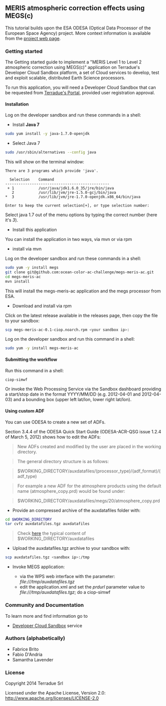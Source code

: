 ## MERIS atmospheric correction effects using MEGS(c)

This tutorial builds upon the ESA ODESA (Optical Data Processor of the European Space Agency) project. More context information is available from the [project web page](http://earth.eo.esa.int/odesa/).

### Getting started

The Getting started guide to implement a "MERIS Level 1 to Level 2 atmospheric correction using MEGS(c)" application on Terradue's Developer Cloud Sandbox platform, a set of Cloud services to develop, test and exploit scalable, distributed Earth Science processors.

To run this application, you will need a Developer Cloud Sandbox that can be requested from [Terradue's Portal](http://www.terradue.com/partners), provided user registration approval. 

#### Installation

Log on the developer sandbox and run these commands in a shell:

* Install **Java 7**

```bash
sudo yum install -y java-1.7.0-openjdk
```

* Select Java 7

```bash
sudo /usr/sbin/alternatives --config java
```
This will show on the terminal window:

```
There are 3 programs which provide 'java'.

  Selection    Command
-----------------------------------------------
 + 1           /usr/java/jdk1.6.0_35/jre/bin/java
   2           /usr/lib/jvm/jre-1.5.0-gcj/bin/java
*  3           /usr/lib/jvm/jre-1.7.0-openjdk.x86_64/bin/java

Enter to keep the current selection[+], or type selection number:
```

Select java 1.7 out of the menu options by typing the correct number (here it's *3*).

* Install this application

You can install the application in two ways, via mvn or via rpm

 * install via mvn

Log on the developer sandbox and run these commands in a shell:

```bash
sudo yum -y install megs
git clone git@github.com:ocean-color-ac-challenge/megs-meris-ac.git
cd megs-meris-ac
mvn install
```

This will install the megs-meris-ac application and the megs processor from ESA.

 * Download and install via rpm

Click on the latest release available in the releases page, then copy the file to your sandbox:

```bash
scp megs-meris-ac-0.1-ciop.noarch.rpm <your sandbox ip>:
```
Log on the developer sandbox and run this command in a shell:

```bash
sudo yum -y install megs-meris-ac
```

#### Submitting the workflow

Run this command in a shell:

```bash
ciop-simwf
```

Or invoke the Web Processing Service via the Sandbox dashboard providing a start/stop date in the format YYYY/MM/DD (e.g. 2012-04-01 and 2012-04-03) and a bounding box (upper left lat/lon, lower right lat/lon).

#### Using custom ADF

You can use ODESA to create a new set of ADFs. 

Section 3.4.4 of the ODESA Quick Start Guide (ODESA-ACR-QSG issue 1.2.4 of March 5, 2012) shows how to edit the ADFs:

> New ADFs created and modified by the user are placed in the working directory. 

> The general directory structure is as follows:

> $WORKING_DIRECTORY/auxdatafiles/(processor_type)/(adf_format)/(adf_type)

> For example a new ADF for the atmosphere products using the default name (atmosphere_copy.prd) would be found under:

> $WORKING_DIRECTORY/auxdatafiles/megs/20/atmosphere_copy.prd 

* Provide an compressed archive of the auxdatafiles folder with:

```bash
cd $WORKING_DIRECTORY
tar cvfz auxdatafiles.tgz auxdatafiles
```

> Check [here](assets/auxdatafiles) the typical content of $WORKING_DIRECTORY/auxdatafiles

* Upload the auxdatafiles.tgz archive to your sandbox with:

```bash
scp auxdatafiles.tgz <sandbox ip>:/tmp
```

* Invoke MEGS application:

  * via the WPS web interface with the parameter: *file:///tmp/auxdatafiles.tgz*
  * edit the application.xml and set the *prdurl* parameter value to *file:///tmp/auxdatafiles.tgz*; do a ciop-simwf

### Community and Documentation

To learn more and find information go to 

* [Developer Cloud Sandbox](http://docs.terradue.com/developer-sandbox) service 

### Authors (alphabetically)

* Fabrice Brito
* Fabio D'Andria
* Samantha Lavender 

### License

Copyright 2014 Terradue Srl

Licensed under the Apache License, Version 2.0: http://www.apache.org/licenses/LICENSE-2.0

